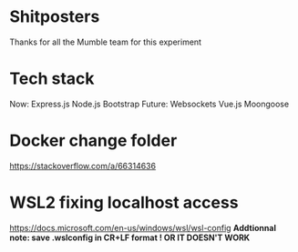 # Shitposters
Thanks for all the Mumble team for this experiment

# Tech stack
Now:
Express.js
Node.js
Bootstrap
Future:
Websockets
Vue.js
Moongoose
# Docker change folder 
https://stackoverflow.com/a/66314636
# WSL2 fixing localhost access
https://docs.microsoft.com/en-us/windows/wsl/wsl-config
**Addtionnal note: save .wslconfig in CR+LF format ! OR IT DOESN'T WORK**